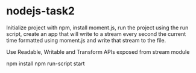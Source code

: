 # nodejs-task2

Initialize project with npm, install moment.js, run the project using the run script, create an app that will write to a stream every second the current time formatted using moment.js and write that stream to the file.

Use Readable, Writable and Transform APIs exposed from stream module




npm install
npm run-script start
